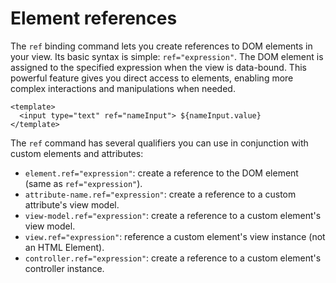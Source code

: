 # Element references

The `ref` binding command lets you create references to DOM elements in your view. Its basic syntax is simple: `ref="expression"`. The DOM element is assigned to the specified expression when the view is data-bound. This powerful feature gives you direct access to elements, enabling more complex interactions and manipulations when needed.

```markup
<template>
  <input type="text" ref="nameInput"> ${nameInput.value}
</template>
```

The `ref` command has several qualifiers you can use in conjunction with custom elements and attributes:

* `element.ref="expression"`: create a reference to the DOM element (same as `ref="expression"`).
* `attribute-name.ref="expression"`: create a reference to a custom attribute's view model.
* `view-model.ref="expression"`: create a reference to a custom element's view model.
* `view.ref="expression"`: reference a custom element's view instance (not an HTML Element).
* `controller.ref="expression"`: create a reference to a custom element's controller instance.

